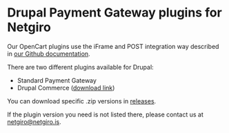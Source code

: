 # Drupal Payment Gateway plugins for Netgiro
Our OpenCart plugins use the iFrame and POST integration way described in [our Github documentation](https://netgiro.github.io/).

There are two different plugins available for Drupal:
- Standard Payment Gateway 
- Drupal Commerce ([download link](https://www.drupal.org/project/netgiro_payment/))

You can download specific .zip versions in [releases](https://github.com/netgiro/drupal-plugin/releases).

If the plugin version you need is not listed there, please contact us at netgiro@netgiro.is.
